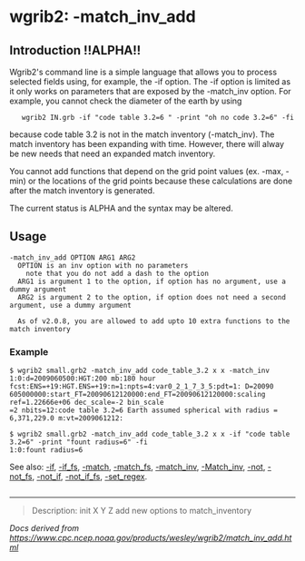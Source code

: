 # wgrib2: -match_inv_add

## Introduction !!ALPHA!!

Wgrib2's command line is a simple language that allows you
to process selected fields using, for example, the -if option.
The -if option is limited as it only works on
parameters that are exposed by the -match_inv option.
For example, you cannot check the diameter of the earth by using

```
   wgrib2 IN.grb -if "code table 3.2=6 " -print "oh no code 3.2=6" -fi
```

because code table 3.2 is not in the match inventory (-match_inv). The match
inventory has been expanding with time. However, there will alway be new needs
that need an expanded match inventory.

You cannot add functions that depend on the grid point values (ex. -max, -min) or
the locations of the grid points because these calculations are done after the
match inventory is generated.

The current status is ALPHA and the syntax may be altered.

## Usage

```
-match_inv_add OPTION ARG1 ARG2
  OPTION is an inv option with no parameters
    note that you do not add a dash to the option
  ARG1 is argument 1 to the option, if option has no argument, use a dummy argument
  ARG2 is argument 2 to the option, if option does not need a second argument, use a dummy argument

  As of v2.0.8, you are allowed to add upto 10 extra functions to the match inventory
```

### Example

```
$ wgrib2 small.grb2 -match_inv_add code_table_3.2 x x -match_inv
1:0:d=2009060500:HGT:200 mb:180 hour fcst:ENS=+19:HGT.ENS=+19:n=1:npts=4:var0_2_1_7_3_5:pdt=1: D=20090
605000000:start_FT=20090612120000:end_FT=20090612120000:scaling ref=1.22666e+06 dec_scale=-2 bin_scale
=2 nbits=12:code table 3.2=6 Earth assumed spherical with radius = 6,371,229.0 m:vt=2009061212:

$ wgrib2 small.grb2 -match_inv_add code_table_3.2 x x -if "code table 3.2=6" -print "fount radius=6" -fi
1:0:fount radius=6
```

See also:
[-if](./if.md),
[-if_fs](./if_fs.md),
[-match](./match.md),
[-match_fs](./match_fs.md),
[-match_inv](./match_inv.md),
[-Match_inv](./Match_inv.md),
[-not](./not.md),
[-not_fs](./not_fs.md),
[-not_if](./not_if.md),
[-not_if_fs](./not_if_fs.md),
[-set_regex](./set_regex.md).

```

```

---

> Description: init X Y Z add new options to match_inventory

_Docs derived from <https://www.cpc.ncep.noaa.gov/products/wesley/wgrib2/match_inv_add.html>_
